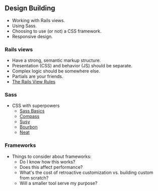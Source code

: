 
## Design Building

- Working with Rails views.
- Using Sass.
- Choosing to use (or not) a CSS framework.
- Responsive design.

### Rails views

- Have a strong, semantic markup structure.
- Presentation (CSS) and behavior (JS) should be separate.
- Complex logic should be somewhere else.
- Partials are your friends.
- [The Rails View Rules](http://www.therailsview.com/rules.pdf)

### Sass

- CSS with superpowers
  - [Sass Basics](http://sass-lang.com/guide)
  - [Compass](http://compass-style.org/)
  - [Susy](http://susy.oddbird.net/)
  - [Bourbon](http://bourbon.io/)
  - [Neat](http://neat.bourbon.io/)

### Frameworks

- Things to consider about frameworks:
  - Do I know how this works?
  - Does this affect performance?
  - What's the cost of retroactive customization vs. building custom from scratch?
  - Will a smaller tool serve my purpose?
